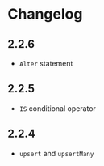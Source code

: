 # Changelog

## 2.2.6

+ `Alter` statement

## 2.2.5

+ `IS` conditional operator

## 2.2.4

+ `upsert` and `upsertMany`
